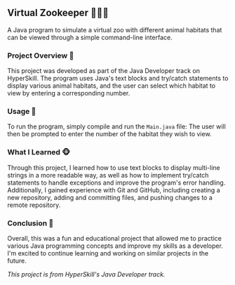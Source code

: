 ## Virtual Zookeeper 🐫🦁🐒

A Java program to simulate a virtual zoo with different animal habitats that can be viewed through a simple command-line interface.

### Project Overview 🐾

This project was developed as part of the Java Developer track on HyperSkill. The program uses Java's text blocks and try/catch statements to display various animal habitats, and the user can select which habitat to view by entering a corresponding number.

### Usage 🦁

To run the program, simply compile and run the `Main.java` file:
The user will then be prompted to enter the number of the habitat they wish to view.

### What I Learned 🐵

Through this project, I learned how to use text blocks to display multi-line strings in a more readable way, as well as how to implement try/catch statements to handle exceptions and improve the program's error handling. Additionally, I gained experience with Git and GitHub, including creating a new repository, adding and committing files, and pushing changes to a remote repository.

### Conclusion 🐼

Overall, this was a fun and educational project that allowed me to practice various Java programming concepts and improve my skills as a developer. I'm excited to continue learning and working on similar projects in the future.

*This project is from HyperSkill's Java Developer track.*


